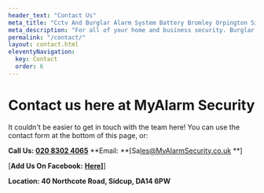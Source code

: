 ```yaml
---
header_text: "Contact Us"
meta_title: "Cctv And Burglar Alarm System Battery Bromley Orpington Sidcup - My Alarm Security"
meta_description: "For all of your home and business security. Burglar Alarm Servicing, Burglar Alarm Installation, Alarm Battery and CCTV. Call 020 8302 4065"
permalink: "/contact/"
layout: contact.html
eleventyNavigation:
  key: Contact
  order: 6
---
```


# Contact us here at MyAlarm Security 

It couldn't be easier to get in touch with the team here! You can use the contact form at the bottom of this page, or:

**Call Us: [020 8302 4065](tel:02083024065)**
**Email: **[Sa[les@MyAlarmSecurity.co.uk](mailto:sales@MyAlarmSecurity.co.uk) **]

[**Add Us On Facebook:** **[Here](https://www.facebook.com/MyAlarm/)]**]

**Location: 40 Northcote Road, Sidcup, DA14 6PW**